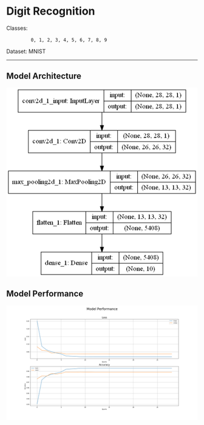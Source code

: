 # Digit Recognition

Classes:
    
             0, 1, 2, 3, 4, 5, 6, 7, 8, 9


Dataset: MNIST             
___
## Model Architecture
![model](CNN.png)

## Model Performance
![performance](Training.png)